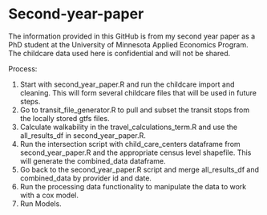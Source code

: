 # Second-year-paper
The information provided in this GitHub is from my second year paper as a PhD student at the University of Minnesota Applied Economics Program.
The childcare data used here is confidential and will not be shared.

Process:

1. Start with second_year_paper.R and run the childcare import and cleaning. This will form several childcare files that will be used in future steps.
2. Go to transit_file_generator.R to pull and subset the transit stops from the locally stored gtfs files.
3. Calculate walkability in the travel_calculations_term.R and use the all_results_df in second_year_paper.R.
4. Run the intersection script with child_care_centers dataframe from second_year_paper.R and the appropriate census level shapefile. This will generate the combined_data dataframe.
5. Go back to the second_year_paper.R script and merge all_results_df and combined_data by provider id and date.
6. Run the processing data functionality to manipulate the data to work with a cox model.
7. Run Models.

